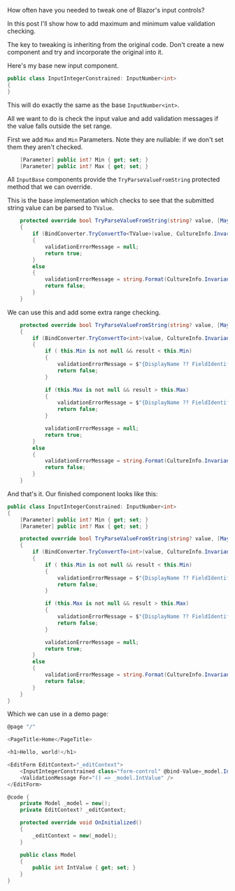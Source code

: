 How often have you needed to tweak one of Blazor's input controls?

In this post I'll show how to add maximum and minimum value validation checking.

The key to tweaking is inheriting from the original code.  Don't create a new component and try and incorporate the original into it.   

Here's my base new input component.

```csharp
public class InputIntegerConstrained: InputNumber<int>
{
}
```

This will do exactly the same as the base `InputNumber<int>`.

All we want to do is check the input value and add validation messages if the value falls outside the set range.

First we add `Max` and `Min` Parameters.  Note they are nullable: if we don't set them they aren't checked.

```csharp
    [Parameter] public int? Min { get; set; }
    [Parameter] public int? Max { get; set; }
```

All `InputBase` components provide the `TryParseValueFromString` protected method that we can override.

This is the base implementation which checks to see that the submitted string value can be parsed to `TValue`.

```csharp
    protected override bool TryParseValueFromString(string? value, [MaybeNullWhen(false)] out TValue result, [NotNullWhen(false)] out string? validationErrorMessage)
    {
        if (BindConverter.TryConvertTo<TValue>(value, CultureInfo.InvariantCulture, out result))
        {
            validationErrorMessage = null;
            return true;
        }
        else
        {
            validationErrorMessage = string.Format(CultureInfo.InvariantCulture, ParsingErrorMessage, DisplayName ?? FieldIdentifier.FieldName);
            return false;
        }
    }
```

We can use this and add some extra range checking.

```csharp
    protected override bool TryParseValueFromString(string? value, [MaybeNullWhen(false)] out int result, [NotNullWhen(false)] out string? validationErrorMessage)
    {
        if (BindConverter.TryConvertTo<int>(value, CultureInfo.InvariantCulture, out result))
        {
            if ( this.Min is not null && result < this.Min)
            {
                validationErrorMessage = $"{DisplayName ?? FieldIdentifier.FieldName} must be greater than {this.Min} ";
                return false;
            }

            if (this.Max is not null && result > this.Max)
            {
                validationErrorMessage = $"{DisplayName ?? FieldIdentifier.FieldName} must be less than {this.Max} ";
                return false;
            }

            validationErrorMessage = null;
            return true;
        }
        else
        {
            validationErrorMessage = string.Format(CultureInfo.InvariantCulture, ParsingErrorMessage, DisplayName ?? FieldIdentifier.FieldName);
            return false;
        }
    }
```

And that's it.  Our finished component looks like this:

```csharp
public class InputIntegerConstrained: InputNumber<int>
{
    [Parameter] public int? Min { get; set; }
    [Parameter] public int? Max { get; set; }

    protected override bool TryParseValueFromString(string? value, [MaybeNullWhen(false)] out int result, [NotNullWhen(false)] out string? validationErrorMessage)
    {
        if (BindConverter.TryConvertTo<int>(value, CultureInfo.InvariantCulture, out result))
        {
            if ( this.Min is not null && result < this.Min)
            {
                validationErrorMessage = $"{DisplayName ?? FieldIdentifier.FieldName} must be greater than {this.Min} ";
                return false;
            }

            if (this.Max is not null && result > this.Max)
            {
                validationErrorMessage = $"{DisplayName ?? FieldIdentifier.FieldName} must be less than {this.Max} ";
                return false;
            }

            validationErrorMessage = null;
            return true;
        }
        else
        {
            validationErrorMessage = string.Format(CultureInfo.InvariantCulture, ParsingErrorMessage, DisplayName ?? FieldIdentifier.FieldName);
            return false;
        }
    }
}
```

Which we can use in a demo page:

```csharp
@page "/"

<PageTitle>Home</PageTitle>

<h1>Hello, world!</h1>

<EditForm EditContext="_editContext">
    <InputIntegerConstrained class="form-control" @bind-Value=_model.IntValue Max="100"/>
    <ValidationMessage For="() => _model.IntValue" />
</EditForm>

@code {
    private Model _model = new();
    private EditContext? _editContext;

    protected override void OnInitialized()
    {
        _editContext = new(_model);
    }

    public class Model
    {
        public int IntValue { get; set; }
    }
}
```
